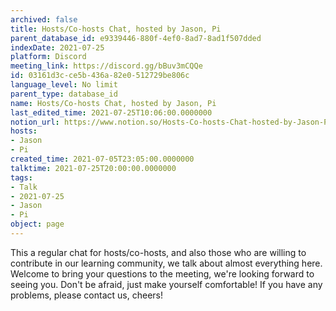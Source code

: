 ```yaml
---
archived: false
title: Hosts/Co-hosts Chat, hosted by Jason, Pi
parent_database_id: e9339446-880f-4ef0-8ad7-8ad1f507dded
indexDate: 2021-07-25
platform: Discord
meeting_link: https://discord.gg/bBuv3mCQQe
id: 03161d3c-ce5b-436a-82e0-512729be806c
language_level: No limit
parent_type: database_id
name: Hosts/Co-hosts Chat, hosted by Jason, Pi
last_edited_time: 2021-07-25T10:06:00.0000000
notion_url: https://www.notion.so/Hosts-Co-hosts-Chat-hosted-by-Jason-Pi-03161d3cce5b436a82e0512729be806c
hosts:
- Jason
- Pi
created_time: 2021-07-05T23:05:00.0000000
talktime: 2021-07-25T20:00:00.0000000
tags:
- Talk
- 2021-07-25
- Jason
- Pi
object: page
---
```







This a regular chat for hosts/co-hosts, and also those who are willing to contribute in our learning community, we talk about almost everything here. Welcome to bring your questions to the meeting, we're looking forward to seeing you. Don't be afraid, just make yourself comfortable!
If you have any problems, please contact us, cheers!




